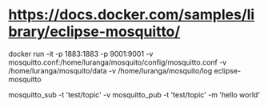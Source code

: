 # https://docs.docker.com/samples/library/eclipse-mosquitto/

docker run -it -p 1883:1883 -p 9001:9001 -v mosquitto.conf:/home/luranga/mosquito/config/mosquitto.conf -v /home/luranga/mosquito/data -v /home/luranga/mosquito/log eclipse-mosquitto

mosquitto_sub -t 'test/topic' -v
mosquitto_pub -t 'test/topic' -m 'hello world'

